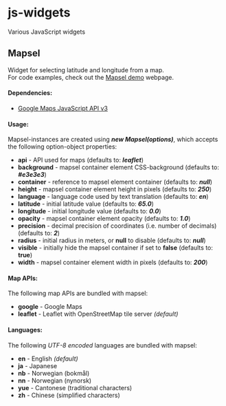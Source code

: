 js-widgets
==========
Various JavaScript widgets

## Mapsel
Widget for selecting latitude and longitude from a map.<br>
For code examples, check out the [Mapsel demo](http://npolar.github.io/js-widgets/mapsel/demo/) webpage.

#### Dependencies:
* [Google Maps JavaScript API v3](https://developers.google.com/maps/documentation/javascript/)

#### Usage:
Mapsel-instances are created using ***new Mapsel(options)***, which accepts the following option-object properties:

 * **api** - API used for maps (defaults to: ***leaflet***)
 * **background** - mapsel container element CSS-background (defaults to: ***#e3e3e3***)
 * **container** - reference to mapsel element container (defaults to: ***null***)
 * **height** - mapsel container element height in pixels (defaults to: ***250***)
 * **language** - language code used by text translation (defaults to: ***en***)
 * **latitude** - initial latitude value (defaults to: ***65.0***)
 * **longitude** - initial longitude value (defaults to: ***0.0***)
 * **opacity** - mapsel container element opacity (defaults to: ***1.0***)
 * **precision** - decimal precision of coordinates (i.e. number of decimals) (defaults to: ***2***)
 * **radius** - initial radius in meters, or **null** to disable (defaults to: ***null***)
 * **visible** - initially hide the mapsel container if set to **false** (defaults to: **true**)
 * **width** - mapsel container element width in pixels (defaults to: ***200***)

#### Map APIs:
The following map APIs are bundled with mapsel:

 * **google** - Google Maps
 * **leaflet** - Leaflet with OpenStreetMap tile server *(default)*

#### Languages:
The following *UTF-8 encoded* languages are bundled with mapsel:

 * **en** - English *(default)*
 * **ja** - Japanese
 * **nb** - Norwegian (bokmål)
 * **nn** - Norwegian (nynorsk)
 * **yue** - Cantonese (traditional characters)
 * **zh** - Chinese (simplified characters)

